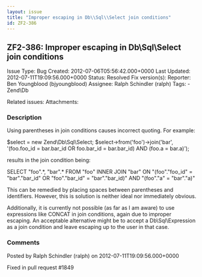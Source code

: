 ```yaml
---
layout: issue
title: "Improper escaping in Db\\Sql\\Select join conditions"
id: ZF2-386
---
```


ZF2-386: Improper escaping in Db\\Sql\\Select join conditions
-------------------------------------------------------------

 Issue Type: Bug Created: 2012-07-06T05:56:42.000+0000 Last Updated: 2012-07-11T19:09:56.000+0000 Status: Resolved Fix version(s): 
 Reporter:  Ben Youngblood (bjyoungblood)  Assignee:  Ralph Schindler (ralph)  Tags: - Zend\\Db
 
 Related issues: 
 Attachments: 
### Description

Using parentheses in join conditions causes incorrect quoting. For example:

$select = new Zend\\Db\\Sql\\Select; $select->from('foo')->join('bar', '(foo.foo\_id = bar.bar\_id OR foo.bar\_id = bar.bar\_id) AND (foo.a = bar.a)');

results in the join condition being:

SELECT "foo".\*, "bar".\* FROM "foo" INNER JOIN "bar" ON "(foo"."foo\_id" = "bar"."bar\_id" OR "foo"."bar\_id" = "bar"."bar\_id)" AND "(foo"."a" = "bar"."a)"

This can be remedied by placing spaces between parentheses and identifiers. However, this is solution is neither ideal nor immediately obvious.

Additionally, it is currently not possible (as far as I am aware) to use expressions like CONCAT in join conditions, again due to improper escaping. An acceptable alternative might be to accept a Db\\Sql\\Expression as a join condition and leave escaping up to the user in that case.

 

 

### Comments

Posted by Ralph Schindler (ralph) on 2012-07-11T19:09:56.000+0000

Fixed in pull request #1849

 

 